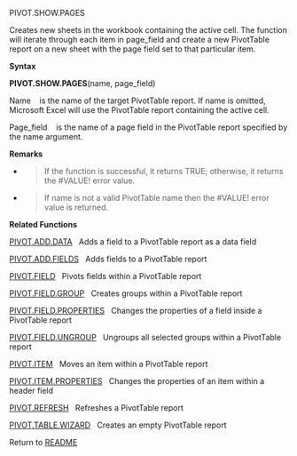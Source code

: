 PIVOT.SHOW.PAGES

Creates new sheets in the workbook containing the active cell. The
function will iterate through each item in page\_field and create a new
PivotTable report on a new sheet with the page field set to that
particular item.

**Syntax**

**PIVOT.SHOW.PAGES**(name, page\_field)

Name&nbsp;&nbsp;&nbsp;&nbsp;is the name of the target PivotTable report.
If name is omitted, Microsoft Excel will use the PivotTable report
containing the active cell.

Page\_field&nbsp;&nbsp;&nbsp;&nbsp;is the name of a page field in the
PivotTable report specified by the name argument.

**Remarks**

  - > If the function is successful, it returns TRUE; otherwise, it
    > returns the \#VALUE\! error value.

  - > If name is not a valid PivotTable name then the \#VALUE\! error
    > value is returned.

**Related Functions**

[PIVOT.ADD.DATA](PIVOT.ADD.DATA.md)&nbsp;&nbsp;&nbsp;Adds a field to a PivotTable report as a
data field

[PIVOT.ADD.FIELDS](PIVOT.ADD.FIELDS.md)&nbsp;&nbsp;&nbsp;Adds fields to a PivotTable report

[PIVOT.FIELD](PIVOT.FIELD.md)&nbsp;&nbsp;&nbsp;Pivots fields within a PivotTable report

[PIVOT.FIELD.GROUP](PIVOT.FIELD.GROUP.md)&nbsp;&nbsp;&nbsp;Creates groups within a PivotTable
report

[PIVOT.FIELD.PROPERTIES](PIVOT.FIELD.PROPERTIES.md)&nbsp;&nbsp;&nbsp;Changes the properties of a
field inside a PivotTable report

[PIVOT.FIELD.UNGROUP](PIVOT.FIELD.UNGROUP.md)&nbsp;&nbsp;&nbsp;Ungroups all selected groups within
a PivotTable report

[PIVOT.ITEM](PIVOT.ITEM.md)&nbsp;&nbsp;&nbsp;Moves an item within a PivotTable report

[PIVOT.ITEM.PROPERTIES](PIVOT.ITEM.PROPERTIES.md)&nbsp;&nbsp;&nbsp;Changes the properties of an item
within a header field

[PIVOT.REFRESH](PIVOT.REFRESH.md)&nbsp;&nbsp;&nbsp;Refreshes a PivotTable report

[PIVOT.TABLE.WIZARD](PIVOT.TABLE.WIZARD.md)&nbsp;&nbsp;&nbsp;Creates an empty PivotTable report



Return to [README](README.md)

